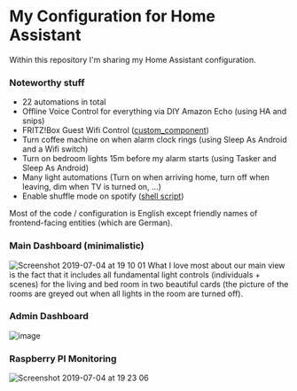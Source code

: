# My Configuration for Home Assistant

Within this repository I'm sharing my Home Assistant configuration.

### Noteworthy stuff
- 22 automations in total
- Offline Voice Control for everything via DIY Amazon Echo (using HA and snips)
- FRITZ!Box Guest Wifi Control ([custom_component](https://github.com/mammuth/home-assistant-configuration/blob/master/custom_components/fritzbox_guestwifi.py))
- Turn coffee machine on when alarm clock rings (using Sleep As Android and a Wifi switch)
- Turn on bedroom lights 15m before my alarm starts (using Tasker and Sleep As Android)
- Many light automations (Turn on when arriving home, turn off when leaving, dim when TV is turned on, ...)
- Enable shuffle mode on spotify ([shell script](https://github.com/mammuth/home-assistant-configuration/blob/master/shell_commands/shuffle_spotify.sh))


Most of the code / configuration is English except friendly names of frontend-facing entities (which are German).

### Main Dashboard (minimalistic)
![Screenshot 2019-07-04 at 19 10 01](https://user-images.githubusercontent.com/3121306/60681793-d951b280-9e90-11e9-852e-f5f69b634557.png)
What I love most about our main view is the fact that it includes all fundamental light controls (individuals + scenes) for the living and bed room in two beautiful cards (the picture of the rooms are greyed out when all lights in the room are turned off).

### Admin Dashboard
![image](https://user-images.githubusercontent.com/3121306/36357326-a3d87126-14fc-11e8-8270-600feca50ac0.png)

### Raspberry PI Monitoring
![Screenshot 2019-07-04 at 19 23 06](https://user-images.githubusercontent.com/3121306/60681880-2b92d380-9e91-11e9-8ae5-feaef18cdb81.png)
